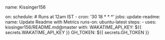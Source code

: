 <!--START_SECTION:waka-->

name: Kissinger156

on:
  schedule:
    # Runs at 12am IST
    - cron: '30 18 * * *'
jobs:
  update-readme:
    name: Update Readme with Metrics
    runs-on: ubuntu-latest
    steps:
      - uses: kissinger156/README.md@master
        with:
          WAKATIME_API_KEY: ${{ secrets.WAKATIME_API_KEY }}
          GH_TOKEN: ${{ secrets.GH_TOKEN }}

<!--END_SECTION:waka-->
